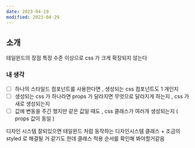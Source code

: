 ```yaml
---
date: 2023-04-19
modified: 2023-04-29
---
```


## 소개

테일윈드의 장점 특정 수준 이상으로 css 가 크게 확장되지 않는다

### 내 생각

- [ ] 하나의 스타일드 컴포넌트를 사용한다면 , 생성되는 css 컴포넌트도 1 개인지
- [ ] 생성되는 css 가 하나라면 props 가 달라지면 무엇으로 달라지게 하는지 , css 가 새로 생성되는지
- [ ] 값에 변동을 주긴 했지만 같은 값일 때도 , css 클래스가 여러개 생성되는지 ( props 값이 동일 )

디자인 시스템 잘되있으면 테일윈드 처럼 동작하는 디자인시스템 클래스 + 조금의 styled 로 해결될 거 같기도 한데 클래스 적용 순서를 확인해 봐야할거같음
